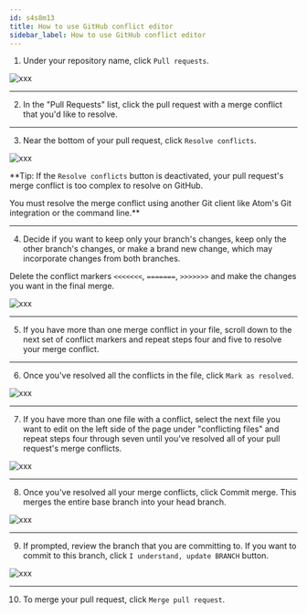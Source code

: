 ```yaml
---
id: s4s8m13
title: How to use GitHub conflict editor
sidebar_label: How to use GitHub conflict editor
---
```


1. Under your repository name, click  `Pull requests`.

<!-- repo-tabs-pull-requests (1) -->

![xxx](https://raw.githubusercontent.com/ChickenKyiv/awesome-git-article/master/img/commands/repo-tabs-pull-requests.png)

---


2. In the "Pull Requests" list, click the pull request with a merge conflict that you'd like to resolve.

---


3. Near the bottom of your pull request, click `Resolve conflicts`.

<!-- resolve-merge-conflicts-button -->

![xxx](https://raw.githubusercontent.com/ChickenKyiv/awesome-git-article/master/img/commands/resolve-merge-conflicts-button.png)

**Tip: If the `Resolve conflicts` button is deactivated, your pull request's merge conflict is too complex to resolve on GitHub.

You must resolve the merge conflict using another Git client like Atom's Git integration or the command line.**

---


4. Decide if you want to keep only your branch's changes, keep only the other branch's changes, or make a brand new change, which may incorporate changes from both branches.

Delete the conflict markers `<<<<<<<`, `=======`, `>>>>>>>` and make the changes you want in the final merge.

<!-- view-merge-conflict-with-markers -->

![xxx](https://raw.githubusercontent.com/ChickenKyiv/awesome-git-article/master/img/commands/view-merge-conflict-with-markers.png)

---


5. If you have more than one merge conflict in your file, scroll down to the next set of conflict markers and repeat steps four and five to resolve your merge conflict.

---


6. Once you've resolved all the conflicts in the file, click `Mark as resolved`.

<!-- mark-as-resolved-button -->

![xxx](https://raw.githubusercontent.com/ChickenKyiv/awesome-git-article/master/img/commands/mark-as-resolved-button.png)

---


7. If you have more than one file with a conflict, select the next file you want to edit on the left side of the page under "conflicting files" and repeat steps four through seven until you've resolved all of your pull request's merge conflicts.

<!-- resolve-merge-conflict-select-conflicting-file -->

![xxx](https://raw.githubusercontent.com/ChickenKyiv/awesome-git-article/master/img/commands/resolve-merge-conflict-select-conflicting-file.png)

---


8. Once you've resolved all your merge conflicts, click Commit merge. This merges the entire base branch into your head branch.

<!-- merge-conflict-commit-changes -->

![xxx](https://raw.githubusercontent.com/ChickenKyiv/awesome-git-article/master/img/commands/merge-conflict-commit-changes.png)

---


9. If prompted, review the branch that you are committing to. If you want to commit to this branch, click `I understand, update BRANCH` button.  

<!-- merge-conflict-confirmation -->

![xxx](https://raw.githubusercontent.com/ChickenKyiv/awesome-git-article/master/img/commands/merge-conflict-confirmation.png)

---


10. To merge your pull request, click `Merge pull request`.


<!-- https://help.github.com/en/articles/resolving-a-merge-conflict-on-github -->
